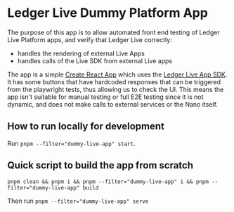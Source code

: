 # Ledger Live Dummy Platform App

The purpose of this app is to allow automated front end testing of Ledger Live Platform apps, and verify that Ledger Live correctly:
- handles the rendering of external Live Apps
- handles calls of the Live SDK from external Live apps

The app is a simple [Create React App](https://github.com/facebook/create-react-app) which uses the [Ledger Live App SDK](https://www.npmjs.com/package/@ledgerhq/live-app-sdk). It has some buttons that have hardcoded responses that can be triggered from the playwright tests, thus allowing us to check the UI. This means the app isn't suitable for manual testing or full E2E testing since it is not dynamic, and does not make calls to external services or the Nano itself.

## How to run locally for development

Run `pnpm --filter="dummy-live-app" start`.

## Quick script to build the app from scratch

`pnpm clean && pnpm i && pnpm --filter="dummy-live-app" i && pnpm --filter="dummy-live-app" build`

Then run `pnpm --filter="dummy-live-app" serve`

